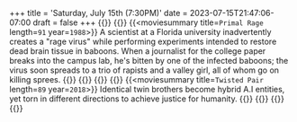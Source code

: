 +++
title = 'Saturday, July 15th (7:30PM)'
date = 2023-07-15T21:47:06-07:00
draft = false
+++
{{<movienight>}}
{{<movie>}}
{{<moviesummary title=`Primal Rage` length=`91` year=`1988`>}}
A scientist at a Florida university inadvertently creates a "rage virus" while performing experiments intended to restore dead brain tissue in baboons. When a journalist for the college paper breaks into the campus lab, he's bitten by one of the infected baboons; the virus soon spreads to a trio of rapists and a valley girl, all of whom go on killing sprees.
{{</moviesummary>}}
{{<movietrailer nwJqWwq99as>}}
{{</movie>}}
{{<movie>}}
{{<moviesummary title=`Twisted Pair` length=`89` year=`2018`>}}
Identical twin brothers become hybrid A.I entities, yet torn in different directions to achieve justice for humanity.
{{</moviesummary>}}
{{<movietrailer S2BfsbZOuTI>}}
{{</movie>}}
{{</movienight>}}